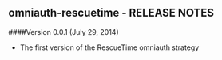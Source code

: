 ## omniauth-rescuetime - RELEASE NOTES

####Version 0.0.1 (July 29, 2014)

* The first version of the RescueTime omniauth strategy
